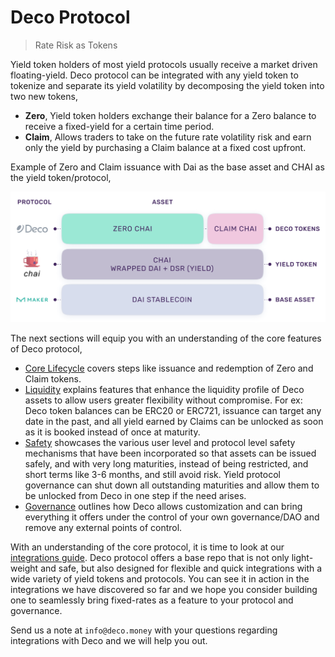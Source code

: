 # Deco Protocol

> Rate Risk as Tokens

Yield token holders of most yield protocols usually receive a market driven floating-yield. Deco protocol can be integrated with any yield token to tokenize and separate its yield volatility by decomposing the yield token into two new tokens,

* **Zero**,  Yield token holders exchange their balance for a Zero balance to receive a fixed-yield for a certain time period.
* **Claim**,  Allows traders to take on the future rate volatility risk and earn only the yield by purchasing a Claim balance at a fixed cost upfront.

Example of Zero and Claim issuance with Dai as the base asset and CHAI as the yield token/protocol,

![Overview](_media/architecture.png ':size=600')

The next sections will equip you with an understanding of the core features of Deco protocol,

* [Core Lifecycle](/lifecycle.md) covers steps like issuance and redemption of Zero and Claim tokens.
* [Liquidity](/liquidity.md) explains features that enhance the liquidity profile of Deco assets to allow users greater flexibility without compromise. For ex: Deco token balances can be ERC20 or ERC721, issuance can target any date in the past, and all yield earned by Claims can be unlocked as soon as it is booked instead of once at maturity.
* [Safety](/safety.md) showcases the various user level and protocol level safety mechanisms that have been incorporated so that assets can be issued safely, and with very long maturities, instead of being restricted, and short terms like 3-6 months, and still avoid risk. Yield protocol governance can shut down all outstanding maturities and allow them to be unlocked from Deco in one step if the need arises.
* [Governance](/governance.md) outlines how Deco allows customization and can bring everything it offers under the control of your own governance/DAO and remove any external points of control.

With an understanding of the core protocol, it is time to look at our [integrations guide](build-integration.md). Deco protocol offers a base repo that is not only light-weight and safe, but also designed for flexible and quick integrations with a wide variety of yield tokens and protocols. You can see it in action in the integrations we have discovered so far and we hope you consider building one to seamlessly bring fixed-rates as a feature to your protocol and governance.

Send us a note at `info@deco.money` with your questions regarding integrations with Deco and we will help you out.
